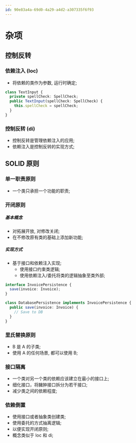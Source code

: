 ```yaml
---
id: 90e83a4a-69d0-4a29-a4d2-a307335f6f93
---
```


# 杂项

## 控制反转

### 依赖注入 (loc)

- 将依赖的类作为参数, 运行时确定;

```typescript
class TextInput {
  private spellCheck: SpellCheck;
  public TextInput(spellCheck: SpellCheck) {
    this.spellCheck = spellCheck;
  }
}
```

### 控制反转 (di)

- 控制反转是管理依赖注入的应用;
- 依赖注入是控制反转的实现方式;

## SOLID 原则

### 单一职责原则

- 一个类只承担一个功能的职责;

### 开闭原则

##### 基本概念

- 对拓展开放, 对修改关闭;
- 在不修改原有类的基础上添加新功能;

##### 实现方式

- 基于接口和依赖注入实现;
  - 使用接口约束类逻辑;
  - 使用依赖注入/委托将类的逻辑抽象至类外部;

```typescript
interface InvoicePersistence {
  save(invoice: Invoice);
}

class DatabasePersistence implements InvoicePersistence {
  public save(invoice: Invoice) {
    // Save to DB
  }
}
```

### 里氏替换原则

- B 是 A 的子类;
- 使用 A 的任何场景, 都可以使用 B;

### 接口隔离

- 一个类对另一个类的依赖应该建立在最小的接口上;
- 细化接口，将臃肿接口拆分为若干接口;
- 减少类之间的依赖程度;

### 依赖倒置

- 使用接口或者抽象类创建类;
- 使用委托的方式抽离逻辑;
- 以便实现开闭原则;
- 概念类似于 loc 和 di;
